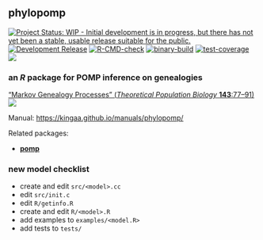 ## **phylopomp**

[![Project Status: WIP - Initial development is in progress, but there
has not yet been a stable, usable release suitable for the
public.](https://www.repostatus.org/badges/latest/wip.svg)](https://www.repostatus.org/#wip)
[![Development
Release](https://img.shields.io/github/release/kingaa/phylopomp.svg)](https://github.com/kingaa/phylopomp/releases/latest)
[![R-CMD-check](https://github.com/kingaa/phylopomp/actions/workflows/r-cmd-check.yml/badge.svg)](https://github.com/kingaa/phylopomp/actions/workflows/r-cmd-check.yml)
[![binary-build](https://github.com/kingaa/phylopomp/actions/workflows/binary-build.yml/badge.svg)](https://github.com/kingaa/phylopomp/actions/workflows/binary-build.yml)
[![test-coverage](https://github.com/kingaa/phylopomp/actions/workflows/test-coverage.yml/badge.svg)](https://github.com/kingaa/phylopomp/actions/workflows/test-coverage.yml)
[![](https://www.r-pkg.org/badges/version/phylopomp?color=blue)](https://cran.r-project.org/package=phylopomp)

### an *R* package for POMP inference on genealogies

[“Markov Genealogy Processes” (*Theoretical Population Biology*
**143**:77–91)](https://doi.org/10.1016/j.tpb.2021.11.003)  
[![](https://img.shields.io/badge/doi-10.1016/j.tpb.2021.11.003-yellow.svg)](https://doi.org/10.1016/j.tpb.2021.11.003)

Manual: <https://kingaa.github.io/manuals/phylopomp/>

Related packages:

  - [**pomp**](https://kingaa.github.io/pomp/)

### new model checklist

- create and edit `src/<model>.cc`
- edit `src/init.c`
- edit `R/getinfo.R`
- create and edit `R/<model>.R`
- add examples to `examples/<model.R>`
- add tests to `tests/`
